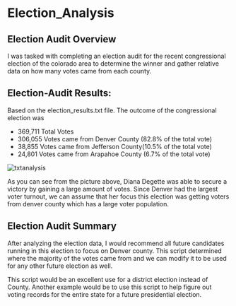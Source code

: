 # Election_Analysis

## Election Audit Overview
I was tasked with completing an election audit for the recent congressional election of the colorado area to determine the winner and gather relative data on how many votes came from each county.
 
## Election-Audit Results:

Based on the election_results.txt file. The outcome of the congressional election was

* 369,711 Total Votes
* 306,055 Votes came from Denver County (82.8% of the total vote)
* 38,855 Votes came from Jefferson County(10.5% of the total vote)
* 24,801 Votes came from Arapahoe County (6.7% of the total vote)

 ![txtanalysis](https://user-images.githubusercontent.com/103524591/177019696-2bedfebb-b2c3-4043-9659-5033c6352443.png)

 
As you can see from the picture above, Diana Degette was able to secure a victory by gaining a large amount of votes. Since Denver had the largest voter turnout, we can assume that her focus this election was getting voters from denver county which has a large voter population.
 
## Election Audit Summary
After analyzing the election data, I would recommend all future candidates running in this election to focus on Denver county. This script determined where the majority of the votes came from and we can modify it to be used for any other future election as well.
   
This script would be an excellent use for a district election instead of County. Another example would be to use this script to help figure out voting records for the entire state for a future presidential election.
